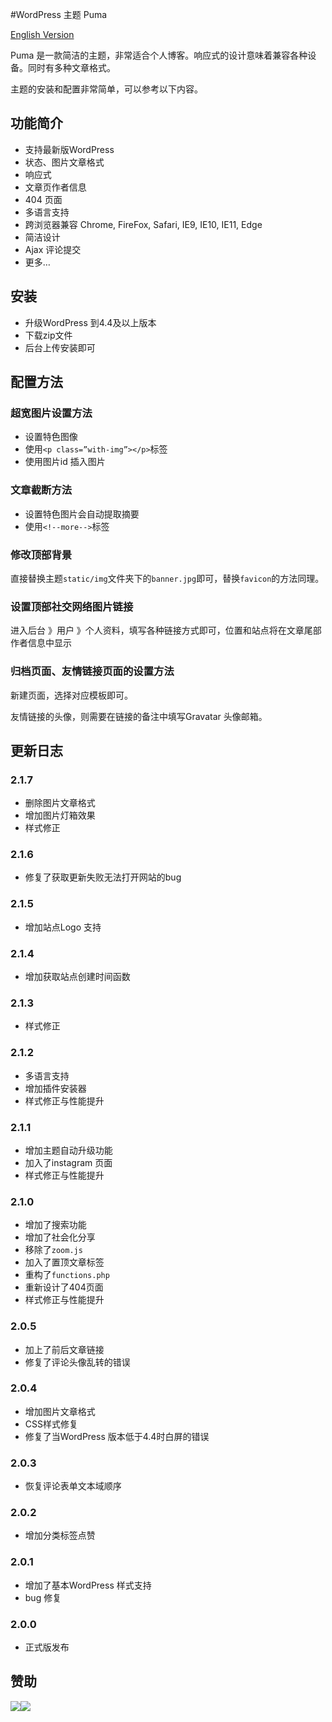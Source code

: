 #WordPress 主题 Puma

[English Version](https://github.com/bigfa/Puma/blob/master/README.md)

Puma 是一款简洁的主题，非常适合个人博客。响应式的设计意味着兼容各种设备。同时有多种文章格式。

主题的安装和配置非常简单，可以参考以下内容。
## 功能简介

+ 支持最新版WordPress
+ 状态、图片文章格式
+ 响应式
+ 文章页作者信息
+ 404 页面
+ 多语言支持
+ 跨浏览器兼容 Chrome, FireFox, Safari, IE9, IE10, IE11, Edge
+ 简洁设计
+ Ajax 评论提交
+ 更多…

## 安装
+ 升级WordPress 到4.4及以上版本
+ 下载zip文件
+ 后台上传安装即可

## 配置方法

### 超宽图片设置方法

+ 设置特色图像
+ 使用`<p class=”with-img”></p>`标签
+ 使用图片id 插入图片

### 文章截断方法

+ 设置特色图片会自动提取摘要
+ 使用`<!--more-->`标签

### 修改顶部背景

直接替换主题`static/img`文件夹下的`banner.jpg`即可，替换`favicon`的方法同理。

### 设置顶部社交网络图片链接

进入后台 》用户 》个人资料，填写各种链接方式即可，位置和站点将在文章尾部作者信息中显示

### 归档页面、友情链接页面的设置方法

新建页面，选择对应模板即可。

友情链接的头像，则需要在链接的备注中填写Gravatar 头像邮箱。

## 更新日志
### 2.1.7
+ 删除图片文章格式
+ 增加图片灯箱效果
+ 样式修正

### 2.1.6
+ 修复了获取更新失败无法打开网站的bug

### 2.1.5
+ 增加站点Logo 支持

### 2.1.4

+ 增加获取站点创建时间函数

### 2.1.3

+ 样式修正

### 2.1.2

+ 多语言支持
+ 增加插件安装器
+ 样式修正与性能提升

### 2.1.1
+ 增加主题自动升级功能
+ 加入了instagram 页面
+ 样式修正与性能提升

### 2.1.0
+ 增加了搜索功能
+ 增加了社会化分享
+ 移除了`zoom.js`
+ 加入了置顶文章标签
+ 重构了`functions.php`
+ 重新设计了404页面
+ 样式修正与性能提升

### 2.0.5
+ 加上了前后文章链接
+ 修复了评论头像乱转的错误

### 2.0.4
+ 增加图片文章格式
+ CSS样式修复
+ 修复了当WordPress 版本低于4.4时白屏的错误

### 2.0.3
+ 恢复评论表单文本域顺序

### 2.0.2
+ 增加分类标签点赞

### 2.0.1
+ 增加了基本WordPress 样式支持
+ bug 修复

### 2.0.0
+ 正式版发布

## 赞助

![](http://static.fatesinger.com/2015/10/o3zg1edhrs8h8gom.JPG)![](http://static.fatesinger.com/2015/10/3knkyzswj5srf0xj.JPG)